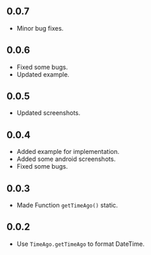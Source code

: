 ## 0.0.7

- Minor bug fixes.


## 0.0.6

- Fixed some bugs.
- Updated example.

## 0.0.5

- Updated screenshots.


## 0.0.4

- Added example for implementation.
- Added some android screenshots.
- Fixed some bugs.


## 0.0.3

- Made Function `getTimeAgo()` static.


## 0.0.2

- Use `TimeAgo.getTimeAgo` to format DateTime.
